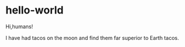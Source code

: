 # hello-world


Hi,humans!
 
I have had tacos on the moon and find them  far superior to Earth tacos.

